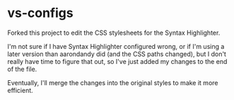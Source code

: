 vs-configs
==========

Forked this project to edit the CSS stylesheets for the Syntax Highlighter.

I'm not sure if I have Syntax Highlighter configured wrong, or if I'm using a later version than aarondandy did (and the CSS paths changed), but I don't really have time to figure that out, so I've just added my changes to the end of the file.

Eventually, I'll merge the changes into the original styles to make it more efficient.
